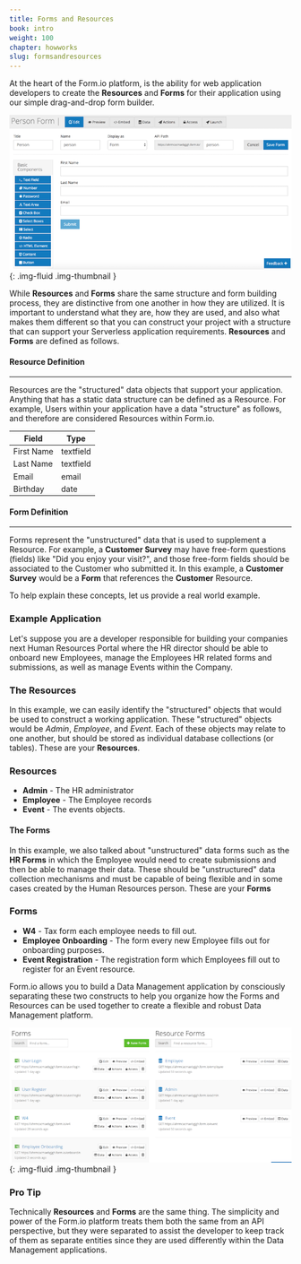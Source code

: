 ```yaml
---
title: Forms and Resources
book: intro
weight: 100
chapter: howworks
slug: formsandresources
---
```

At the heart of the Form.io platform, is the ability for web application developers to create the **Resources** and **Forms** for their application using our simple drag-and-drop form builder.

![](/assets/img/userguide/form-builder.png){: .img-fluid .img-thumbnail }

While **Resources** and **Forms** share the same structure and form building process, they are distinctive from one another in how they are utilized. It is important to understand what they are, how they are used, and also what makes them different so that you can construct your project with a structure that can support your Serverless application requirements. **Resources** and **Forms** are defined as follows.

<div class="card card-body bg-faded">
<div class="row">
  <div class="col col-sm-6">
    <h4><strong>Resource Definition</strong></h4>
    <hr>
    <p>Resources are the "structured" data objects that support your application. Anything that has a static data structure can be defined as a Resource. For example, Users within your application have a data "structure" as follows, and therefore are considered Resources within Form.io.</p>
    <table class="table table-striped">
     <thead>
       <tr><th>Field</th><th>Type</th></tr>
     </thead>
     <tbody>
       <tr><td>First Name</td><td>textfield</td></tr>
       <tr><td>Last Name</td><td>textfield</td></tr>
       <tr><td>Email</td><td>email</td></tr>
       <tr><td>Birthday</td><td>date</td></tr>
     </tbody>
    </table>
  </div>
  <div class="col col-sm-6">
    <h4><strong>Form Definition</strong></h4>
    <hr>
    <p>Forms represent the "unstructured" data that is used to supplement a Resource. For example, a <strong>Customer Survey</strong> may have free-form questions (fields) like "Did you enjoy your visit?", and those free-form fields should be associated to the Customer who submitted it. In this example, a <strong>Customer Survey</strong> would be a <strong>Form</strong> that references the <strong>Customer</strong> Resource.</p>
  </div>
</div>
</div>

To help explain these concepts, let us provide a real world example.

### Example Application

Let's suppose you are a developer responsible for building your companies next Human Resources Portal where the HR director should be able to onboard new Employees, manage the Employees HR related forms and submissions, as well as manage Events within the Company.

### The Resources

In this example, we can easily identify the "structured" objects that would be used to construct a working application. These "structured" objects would be *Admin*, *Employee*, and *Event*. Each of these objects may relate to one another, but should be stored as individual database collections (or tables). These are your **Resources**.

<div class="card">
  <div class="card-header"><h3 class="card-title">Resources</h3></div>
  <ul class="list-group list-group-flush">
      <li class="list-group-item"><strong>Admin</strong> - The HR administrator</li>
      <li class="list-group-item"><strong>Employee</strong> - The Employee records</li>
      <li class="list-group-item"><strong>Event</strong> - The events objects.</li>
    </ul>
</div>

#### The Forms

In this example, we also talked about "unstructured" data forms such as the **HR Forms** in which the Employee would need to create submissions and then be able to manage their data. These should be "unstructured" data collection mechanisms and must be capable of being flexible and in some cases created by the Human Resources person. These are your **Forms**

<div class="card">
  <div class="card-header"><h3 class="card-title">Forms</h3></div>
  <ul class="list-group list-group-flush">
      <li class="list-group-item"><strong>W4</strong> - Tax form each employee needs to fill out.</li>
      <li class="list-group-item"><strong>Employee Onboarding</strong> - The form every new Employee fills out for onboarding purposes.</li>
      <li class="list-group-item"><strong>Event Registration</strong> - The registration form which Employees fill out to register for an Event resource.</li>
    </ul>
</div>

Form.io allows you to build a Data Management application by consciously separating these two constructs to help you organize how the Forms and Resources can be used together to create a flexible and robust Data Management platform.

![](/assets/img/userguide/formsvsresource.png){: .img-fluid .img-thumbnail }

<div class="card card-body bg-faded">
  <h3><i class="fa fa-info-circle"></i> Pro Tip</h3>
  <p>Technically <strong>Resources</strong> and <strong>Forms</strong> are the same thing. The simplicity and power of the Form.io platform treats them both the same from an API perspective, but they were separated to assist the developer to keep track of them as separate entities since they are used differently within the Data Management applications.</p>
</div>


